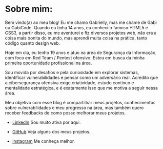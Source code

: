 # Sobre mim:

Bem vindo(a) ao meu blog! Eu me chamo Gabrielly, mas me chame de Gabi ou GabiCode. 
Quando eu tinha 14 anos, eu conheci o famoso HTML5 e CSS3, a partir disso, eu 
me aventurei e fiz diversos projetos web, não era a coisa mais bonita do mundo, 
mas aprendi muita coisa na prática, tanto código quanto design web.


Hoje em dia, eu tenho 19 anos e atuo na área de Segurança da Informação, com 
foco em Red Team / Pentest ofensivo. Estou em busca da minha primeira 
oportunidade profissional na área.


Sou movida por desafios e pela curiosidade em explorar sistemas, identificar 
vulnerabilidades e pensar como um adversário real. Acredito que a cibersegurança
ofensiva exige criatividade, estudo contínuo e mentalidade estratégica, e é 
exatamente isso que me motiva a seguir nessa área.


Meu objetivo com esse blog é compartilhar meus projetos, conhecimentos sobre 
vulnerabilidades e meu progresso na área, mas também quero receber
feedbacks de como posso melhorar meus projetos.

- [LinkedIn](https://www.linkedin.com/in/gabicode/) Sou muito ativa por aqui.

- [GitHub](https://github.com/GabiiSantana) Veja alguns dos meus projetos.

- [Instagram](http://instagram.com/gabi.santanasilva/) Me conheça melhor.

